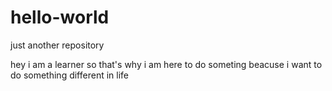 # hello-world
just another repository

hey i am a learner so that's why i am here to do someting 
beacuse i want to do something different in life
